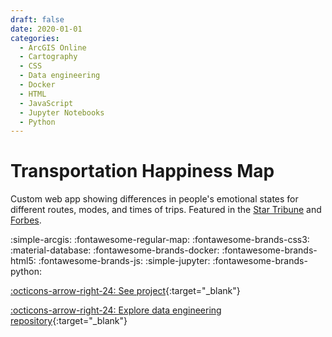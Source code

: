 ```yaml
---
draft: false 
date: 2020-01-01
categories:
  - ArcGIS Online
  - Cartography
  - CSS
  - Data engineering
  - Docker
  - HTML
  - JavaScript
  - Jupyter Notebooks
  - Python  
---
```


# Transportation Happiness Map

Custom web app showing differences in people's emotional states for different routes, modes, and times of trips. Featured in the [Star Tribune](https://www.startribune.com/university-of-minnesota-professor-lets-plan-to-make-commuting-a-happy-experience/600222929/) and [Forbes](https://www.forbes.com/sites/carltonreid/2022/10/04/cyclists-have-happiest-commute-shows-us-smartphone-app/).

:simple-arcgis:
:fontawesome-regular-map:
:fontawesome-brands-css3:
:material-database:
:fontawesome-brands-docker:
:fontawesome-brands-html5:
:fontawesome-brands-js:
:simple-jupyter:
:fontawesome-brands-python:

[:octicons-arrow-right-24: See project](https://maps.umn.edu/transportation-happiness/){:target="_blank"}  

[:octicons-arrow-right-24: Explore data engineering repository](https://github.com/travisormsby/map-matching/tree/master){:target="_blank"}  

